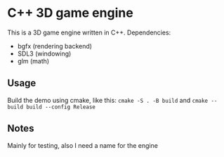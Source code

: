 # C++ 3D game engine
This is a 3D game engine written in C++. Dependencies:
- bgfx (rendering backend)
- SDL3 (windowing)
- glm (math)

## Usage
Build the demo using cmake, like this:
`cmake -S . -B build` and `cmake --build build --config Release`

## Notes
Mainly for testing, also I need a name for the engine
